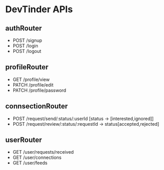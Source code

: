 # DevTinder APIs

## authRouter
- POST /signup
- POST /login
- POST /logout

## profileRouter
- GET /profile/view
- PATCH /profile/edit
- PATCH /profile/password

## connsectionRouter
- POST /request/send/:status/:userId [status -> [interested,ignored]]
- POST /request/review/:status/:requestId -> status[accepted,rejected]

## userRouter
- GET /user/requests/received
- GET /user/connections
- GET /user/feeds 

